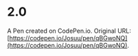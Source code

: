 # 2.0

A Pen created on CodePen.io. Original URL: [https://codepen.io/Josuu/pen/qBGwoNQ](https://codepen.io/Josuu/pen/qBGwoNQ).

